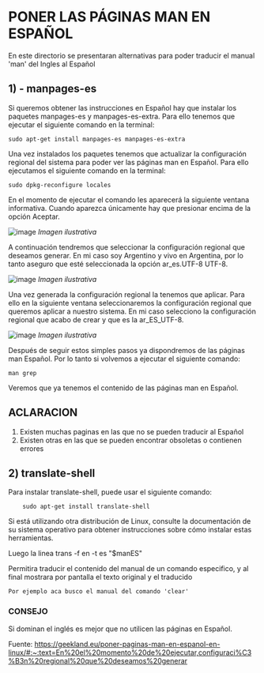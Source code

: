 # PONER LAS PÁGINAS MAN EN ESPAÑOL

En este directorio se presentaran alternativas para poder traducir el manual 'man' del Ingles al Español


## 1) - manpages-es 

Si queremos obtener las instrucciones en Español hay que instalar los paquetes manpages-es y manpages-es-extra. Para ello tenemos que 
ejecutar el siguiente comando en la terminal:

    sudo apt-get install manpages-es manpages-es-extra

Una vez instalados los paquetes tenemos que actualizar la configuración regional del sistema para poder ver las páginas man en Español. 
Para ello ejecutamos el siguiente comando en la terminal:

    sudo dpkg-reconfigure locales
    
En el momento de ejecutar el comando les aparecerá la siguiente ventana informativa. Cuando aparezca únicamente hay que presionar 
encima de la opción Aceptar.

  ![image](https://user-images.githubusercontent.com/48606307/210575981-f177dfb2-9d80-40f0-a662-9e3bfe3ef266.png)
  *Imagen ilustrativa*
  
  

A continuación tendremos que seleccionar la configuración regional que deseamos generar. En mi caso soy Argentino y vivo en Argentina, 
por lo tanto aseguro que esté seleccionada la opción ar_es.UTF-8 UTF-8.

  ![image](https://user-images.githubusercontent.com/48606307/210576039-bb3ddabc-a976-4aa4-bc3a-733e08975709.png)
  *Imagen ilustrativa*


Una vez generada la configuración regional la tenemos que aplicar. Para ello en la siguiente ventana seleccionaremos la configuración 
regional que queremos aplicar a nuestro sistema. En mi caso selecciono la configuración regional que acabo de crear y que es la ar_ES_UTF-8.

  ![image](https://user-images.githubusercontent.com/48606307/210576141-194ea3a5-e4bb-4d6f-a0bf-d6da451f56a0.png)
  *Imagen ilustrativa*

Después de seguir estos simples pasos ya dispondremos de las páginas man Español. Por lo tanto si volvemos a ejecutar el siguiente comando:

    man grep
Veremos que ya tenemos el contenido de las páginas man en Español.



## ACLARACION

1. Existen muchas paginas en las que no se pueden traducir al Español
2. Existen otras en las que se pueden encontrar obsoletas o contienen errores


## 2) translate-shell

Para instalar translate-shell, puede usar el siguiente comando:


		sudo apt-get install translate-shell

Si está utilizando otra distribución de Linux, consulte la documentación de su sistema operativo para obtener instrucciones sobre cómo instalar estas herramientas.


Luego la linea
		trans -f en -t es "$manES"
		

Permitira traducir el contenido del manual de un comando especifico, y al final mostrara por pantalla el texto original y el traducido


	Por ejemplo aca busco el manual del comando 'clear'
	
	





### CONSEJO

Si dominan el inglés es mejor que no utilicen las páginas en Español.


Fuente: https://geekland.eu/poner-paginas-man-en-espanol-en-linux/#:~:text=En%20el%20momento%20de%20ejecutar,configuraci%C3%B3n%20regional%20que%20deseamos%20generar

